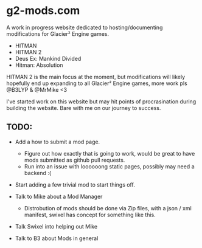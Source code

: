 # g2-mods.com

A work in progress website dedicated to hosting/documenting modifications for Glacier² Engine games.

- HITMAN
- HITMAN 2
- Deus Ex: Mankind Divided
- Hitman: Absolution

HITMAN 2 is the main focus at the moment, but modifications will likely hopefully end up expanding to all Glacier² Engine games, more work pls @B3LYP & @MrMike <3

I've started work on this website but may hit points of procrasination during building the website. 
Bare with me on our journey to success.

## TODO: 
- Add a how to submit a mod page.
	- Figure out how exactly that is going to work, would be great to have mods submitted as github pull requests.
	- Run into an issue with loooooong static pages, possibly may need a backend :(
	
- Start adding a few trivial mod to start things off.
- Talk to Mike about a Mod Manager
	- Distrobution of mods should be done via Zip files, with a json / xml manifest, swixel has concept for something like this.
- Talk Swixel into helping out Mike
- Talk to B3 about Mods in general
